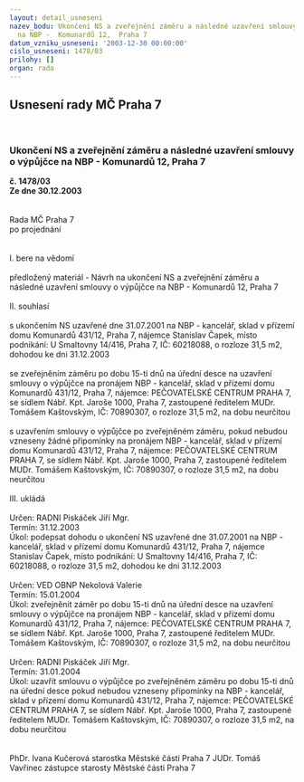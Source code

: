```yaml
---
layout: detail_usneseni
nazev_bodu: Ukončení NS a zveřejnění záměru a následné uzavření smlouvy o výpůjčce
  na NBP -  Komunardů 12,  Praha 7
datum_vzniku_usneseni: '2003-12-30 00:00:00'
cislo_usneseni: 1478/03
prilohy: []
organ: rada
---
```

<div id="ucUsn_pList" class="usn">
	<span><h2>Usnesení rady MČ Praha 7 </h2>
<br></span><div class="standBody">
<span><h3>Ukončení NS a zveřejnění záměru a následné uzavření smlouvy o výpůjčce na NBP -  Komunardů 12,  Praha 7</h3></span><div class="center">
		<strong>č. 1478/03</strong><br>
	</div>
<div class="center">
		<strong>Ze dne 30.12.2003</strong><br><br>
	</div>
<br>Rada MČ Praha 7<br>po projednání<br><br><br>I.	bere na vědomí<br><br> předložený materiál - Návrh na ukončení NS a zveřejnění záměru a následné uzavření smlouvy o výpůjčce na NBP -  Komunardů 12,  Praha 7 <br><br>II.	souhlasí <br><br>s ukončením NS uzavřené dne 31.07.2001 na NBP - kancelář, sklad v přízemí domu Komunardů 431/12, Praha 7, nájemce Stanislav Čapek, místo podnikání: U Smaltovny 14/416, Praha 7, IČ: 60218088, o rozloze 31,5 m2, dohodou ke dni 31.12.2003<br><br>se zveřejněním záměru po dobu 15-ti dnů na úřední desce na uzavření smlouvy o výpůjčce na pronájem NBP - kancelář, sklad v přízemí domu Komunardů 431/12, Praha 7, nájemce: PEČOVATELSKÉ CENTRUM PRAHA 7, se sídlem Nábř. Kpt. Jaroše 1000, Praha 7, zastoupené ředitelem MUDr. Tomášem Kaštovským, IČ: 70890307, o rozloze 31,5 m2, na dobu neurčitou<br><br>s uzavřením smlouvy o výpůjčce po zveřejněném záměru, pokud nebudou vzneseny žádné připomínky na pronájem NBP - kancelář, sklad v přízemí domu Komunardů 431/12, Praha 7, nájemce: PEČOVATELSKÉ CENTRUM PRAHA 7, se sídlem Nábř. Kpt. Jaroše 1000, Praha 7, zastoupené ředitelem MUDr. Tomášem Kaštovským, IČ: 70890307, o rozloze 31,5 m2, na dobu neurčitou<br><br>III.	ukládá <br><br>Určen:	RADNI Piskáček Jiří Mgr.<br>Termín: 31.12.2003<br>Úkol:	podepsat dohodu o ukončení NS uzavřené dne 31.07.2001 na NBP - kancelář, sklad v přízemí domu Komunardů 431/12, Praha 7, nájemce Stanislav Čapek, místo podnikání: U Smaltovny 14/416, Praha 7, IČ: 60218088, o rozloze 31,5 m2, dohodou ke dni 31.12.2003<br> <br>Určen:	VED OBNP Nekolová Valerie<br>Termín: 15.01.2004<br>Úkol:	zveřejněnit záměr po dobu 15-ti dnů na úřední desce na uzavření smlouvy o výpůjčce na pronájem  NBP - kancelář, sklad v přízemí domu Komunardů 431/12, Praha 7, nájemce: PEČOVATELSKÉ CENTRUM PRAHA 7, se sídlem Nábř. Kpt. Jaroše 1000, Praha 7, zastoupené ředitelem MUDr. Tomášem Kaštovským, IČ: 70890307, o rozloze 31,5 m2, na dobu neurčitou<br>  <br>Určen:	RADNI Piskáček Jiří Mgr.<br>Termín: 31.01.2004<br>Úkol:	uzavřít smlouvu o výpůjčce po zveřejněném záměru po dobu 15-ti dnů na úřední desce pokud nebudou vzneseny připomínky  na NBP - kancelář, sklad v přízemí domu Komunardů 431/12, Praha 7, nájemce: PEČOVATELSKÉ CENTRUM PRAHA 7, se sídlem Nábř. Kpt. Jaroše 1000, Praha 7, zastoupené ředitelem MUDr. Tomášem Kaštovským, IČ: 70890307, o rozloze 31,5 m2, na dobu neurčitou <br>   <br>  	<br>PhDr. Ivana Kučerová starostka Městské části Praha 7	 JUDr. Tomáš Vavřinec zástupce starosty Městské části Praha 7<br>	<br><br>
</div>
</div>